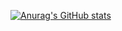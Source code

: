 [![Anurag's GitHub stats](https://github-readme-stats.vercel.app/api?username=sanatcodes)](https://github.com/anuraghazra/github-readme-stats)
<!---
sanatcodes/sanatcodes is a ✨ special ✨ repository because its `README.md` (this file) appears on your GitHub profile.
You can click the Preview link to take a look at your changes.
--->
